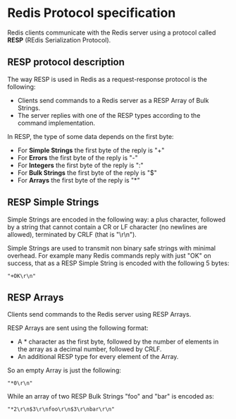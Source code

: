 # Redis Protocol specification
Redis clients communicate with the Redis server using a protocol called **RESP** (REdis Serialization Protocol).

## RESP protocol description

The way RESP is used in Redis as a request-response protocol is the following:

- Clients send commands to a Redis server as a RESP Array of Bulk Strings.
- The server replies with one of the RESP types according to the command implementation.

In RESP, the type of some data depends on the first byte:

- For **Simple Strings** the first byte of the reply is "+"
- For **Errors** the first byte of the reply is "-"
- For **Integers** the first byte of the reply is ":"
- For **Bulk Strings** the first byte of the reply is "$"
- For **Arrays** the first byte of the reply is "*"

## RESP Simple Strings

Simple Strings are encoded in the following way: a plus character, followed by a string that cannot contain a CR or LF character (no newlines are allowed), terminated by CRLF (that is "\r\n").

Simple Strings are used to transmit non binary safe strings with minimal overhead. For example many Redis commands reply with just "OK" on success, that as a RESP Simple String is encoded with the following 5 bytes:

```
"+OK\r\n"
```

## RESP Arrays
Clients send commands to the Redis server using RESP Arrays.

RESP Arrays are sent using the following format:

- A * character as the first byte, followed by the number of elements in the array as a decimal number, followed by CRLF.
- An additional RESP type for every element of the Array.

So an empty Array is just the following:
```
"*0\r\n"
```
While an array of two RESP Bulk Strings "foo" and "bar" is encoded as:
```
"*2\r\n$3\r\nfoo\r\n$3\r\nbar\r\n"
```
